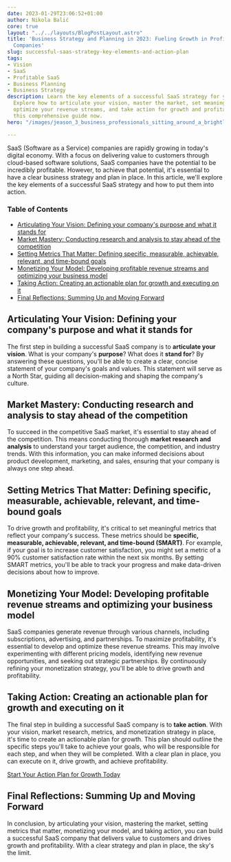 ```yaml
---
date: 2023-01-29T23:06:52+01:00
author: Nikola Balić
core: true
layout: "../../layouts/BlogPostLayout.astro"
title: 'Business Strategy and Planning in 2023: Fueling Growth in Profitable SaaS
  Companies'
slug: successful-saas-strategy-key-elements-and-action-plan
tags:
- Vision
- SaaS
- Profitable SaaS
- Business Planning
- Business Strategy
description: Learn the key elements of a successful SaaS strategy for your company.
  Explore how to articulate your vision, master the market, set meaningful metrics,
  optimize your revenue streams, and take action for growth and profitability. Read
  this comprehensive guide now.
hero: "/images/jeason_3_business_professionals_sitting_around_a_brightly_yello_c8526130-8b97-4067-bfa3-495e3d5ace76.jpg"

---
```

SaaS (Software as a Service) companies are rapidly growing in today's digital economy. With a focus on delivering value to customers through cloud-based software solutions, SaaS companies have the potential to be incredibly profitable. However, to achieve that potential, it's essential to have a clear business strategy and plan in place. In this article, we'll explore the key elements of a successful SaaS strategy and how to put them into action.

### Table of Contents

* [Articulating Your Vision: Defining your company's purpose and what it stands for](#articulating-your-vision-defining-your-companys-purpose-and-what-it-stands-for)
* [Market Mastery: Conducting research and analysis to stay ahead of the competition](#market-mastery-conducting-research-and-analysis-to-stay-ahead-of-the-competition)
* [Setting Metrics That Matter: Defining specific, measurable, achievable, relevant, and time-bound goals](#setting-metrics-that-matter-defining-specific-measurable-achievable-relevant-and-time-bound-goals)
* [Monetizing Your Model: Developing profitable revenue streams and optimizing your business model](#monetizing-your-model-developing-profitable-revenue-streams-and-optimizing-your-business-model)
* [Taking Action: Creating an actionable plan for growth and executing on it](#taking-action-creating-an-actionable-plan-for-growth-and-executing-on-it)
* [Final Reflections: Summing Up and Moving Forward](#final-reflections)

<a id="#articulating-your-vision-defining-your-companys-purpose-and-what-it-stands-for"></a>

## Articulating Your Vision: Defining your company's purpose and what it stands for

The first step in building a successful SaaS company is to **articulate your vision**. What is your company's **purpose**? What does it **stand for**? By answering these questions, you'll be able to create a clear, concise statement of your company's goals and values. This statement will serve as a North Star, guiding all decision-making and shaping the company's culture.

<a id="#market-mastery-conducting-research-and-analysis-to-stay-ahead-of-the-competition"></a>

## Market Mastery: Conducting research and analysis to stay ahead of the competition

To succeed in the competitive SaaS market, it's essential to stay ahead of the competition. This means conducting thorough **market research and analysis** to understand your target audience, the competition, and industry trends. With this information, you can make informed decisions about product development, marketing, and sales, ensuring that your company is always one step ahead.

<a id="#setting-metrics-that-matter-defining-specific-measurable-achievable-relevant-and-time-bound-goals"></a>

## Setting Metrics That Matter: Defining specific, measurable, achievable, relevant, and time-bound goals

To drive growth and profitability, it's critical to set meaningful metrics that reflect your company's success. These metrics should be **specific, measurable, achievable, relevant, and time-bound (SMART)**. For example, if your goal is to increase customer satisfaction, you might set a metric of a 90% customer satisfaction rate within the next six months. By setting SMART metrics, you'll be able to track your progress and make data-driven decisions about how to improve.

<a id="#monetizing-your-model-developing-profitable-revenue-streams-and-optimizing-your-business-model"></a>

## Monetizing Your Model: Developing profitable revenue streams and optimizing your business model

SaaS companies generate revenue through various channels, including subscriptions, advertising, and partnerships. To maximize profitability, it's essential to develop and optimize these revenue streams. This may involve experimenting with different pricing models, identifying new revenue opportunities, and seeking out strategic partnerships. By continuously refining your monetization strategy, you'll be able to drive growth and profitability.

<a id="#taking-action-creating-an-actionable-plan-for-growth-and-executing-on-it"></a>

## Taking Action: Creating an actionable plan for growth and executing on it

The final step in building a successful SaaS company is to **take action**. With your vision, market research, metrics, and monetization strategy in place, it's time to create an actionable plan for growth. This plan should outline the specific steps you'll take to achieve your goals, who will be responsible for each step, and when they will be completed. With a clear plan in place, you can execute on it, drive growth, and achieve profitability.

[Start Your Action Plan for Growth Today](https://www.pulent.com/posts/taking-action-creating-an-actionable-plan-for-growth-and-executing-on-it/)

<a id="#final-reflections"></a>

## Final Reflections: Summing Up and Moving Forward

In conclusion, by articulating your vision, mastering the market, setting metrics that matter, monetizing your model, and taking action, you can build a successful SaaS company that delivers value to customers and drives growth and profitability. With a clear strategy and plan in place, the sky's the limit.
